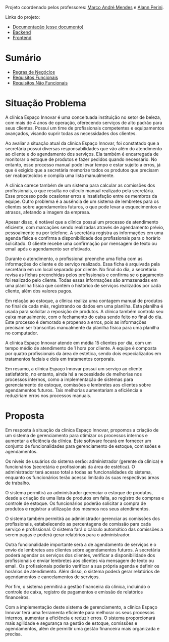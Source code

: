 
Projeto coordenado pelos professores: [Marco André Mendes](github.com/marcoandre) e [Alann Perini](https://github.com/AlannKPerini).

Links do projeto:

-   [Documentação (esse documento)](https://github.com/WedleySilva/espaco-innovar/tree/main/docs)
-   [Backend](https://github.com/WedleySilva/bakend-innovar)
-   [Frontend](https://github.com/WedleySilva/frontend-innovar-react-native)

# Sumário
- [Regras de Negócios](https://github.com/WedleySilva/espaco-innovar/blob/main/docs/business-rules.md)
- [Requisitos Funcionais](https://github.com/WedleySilva/espaco-innovar/blob/main/docs/functional-requirements.md)
- [Requisitos Não Funcionais](https://github.com/WedleySilva/espaco-innovar/blob/main/docs/non-functional-requirements.md)

# Situação Problema

A clínica Espaço Innovar é uma conceituada instituição no setor de beleza, com mais de 4 anos de operação, oferecendo serviços de alto padrão para seus clientes. Possui um time de profissionais competentes e equipamentos avançados, visando suprir todas as necessidades dos clientes.

Ao avaliar a situação atual da clínica Espaço Innovar, foi constatado que a secretária possui diversas responsabilidades que vão além do atendimento ao cliente e do agendamento dos serviços. Ela também é encarregada de monitorar o estoque de produtos e fazer pedidos quando necessário. No entanto, esse processo manual pode levar tempo e estar sujeito a erros, já que é exigido que a secretária memorize todos os produtos que precisam ser reabastecidos e compila uma lista manualmente.

A clínica carece também de um sistema para calcular as comissões dos profissionais, o que resulta no cálculo manual realizado pela secretária. Esse processo pode ocasionar erros e insatisfação entre os membros da equipe. Outro problema é a ausência de um sistema de lembretes para os clientes sobre agendamentos futuros, o que pode levar a esquecimentos e atrasos, afetando a imagem da empresa.

Apesar disso, é notável que a clínica possui um processo de atendimento eficiente, com marcações sendo realizadas através de agendamento prévio, pessoalmente ou por telefone. A secretária registra as informações em uma agenda física e confirma a disponibilidade dos profissionais para o horário solicitado. O cliente recebe uma confirmação por mensagem de texto ou email após o agendamento ser efetivado.

Durante o atendimento, o profissional preenche uma ficha com as informações do cliente e do serviço realizado. Essa ficha é arquivada pela secretária em um local separado por cliente. No final do dia, a secretária revisa as fichas preenchidas pelos profissionais e confirma se o pagamento foi realizado pelo cliente. Todas essas informações são armazenadas em uma planilha física que contém o histórico de serviços realizados por cada cliente, além dos valores pagos.

Em relação ao estoque, a clínica realiza uma contagem manual de produtos no final de cada mês, registrando os dados em uma planilha. Esta planilha é usada para solicitar a reposição de produtos. A clínica também controla seu caixa manualmente, com o fechamento do caixa sendo feito no final do dia. Este processo é demorado e propenso a erros, pois as informações precisam ser transcritas manualmente da planilha física para uma planilha no computador.

A clínica Espaço Innovar atende em média 15 clientes por dia, com um tempo médio de atendimento de 1 hora por cliente. A equipe é composta por quatro profissionais da área de estética, sendo dois especializados em tratamentos faciais e dois em tratamentos corporais.

Em resumo, a clínica Espaço Innovar possui um serviço ao cliente satisfatório, no entanto, ainda há a necessidade de melhorias nos processos internos, como a implementação de sistemas para gerenciamento de estoque, comissões e lembretes aos clientes sobre agendamentos futuros. Tais melhorias aumentariam a eficiência e reduziriam erros nos processos manuais.

# Proposta

Em resposta à situação da clínica Espaço Innovar, propomos a criação de um sistema de gerenciamento para otimizar os processos internos e aumentar a eficiência da clínica. Este software focará em fornecer um conjunto de funcionalidades para gerenciamento de estoque, comissões e agendamentos.

Os níveis de usuários do sistema serão: administrador (gerente da clínica) e funcionários (secretária e profissionais da área de estética). O administrador terá acesso total a todas as funcionalidades do sistema, enquanto os funcionários terão acesso limitado às suas respectivas áreas de trabalho.

O sistema permitirá ao administrador gerenciar o estoque de produtos, desde a criação de uma lista de produtos em falta, ao registro de compras e controle de estoque. Os funcionários poderão solicitar a compra de produtos e registrar a utilização dos mesmos nos seus atendimentos.

O sistema também permitirá ao administrador gerenciar as comissões dos profissionais, estabelecendo as percentagens de comissão para cada serviço e profissional. O sistema fará o cálculo automático das comissões a serem pagas e poderá gerar relatórios para o administrador.

Outra funcionalidade importante será a de agendamento de serviços e o envio de lembretes aos clientes sobre agendamentos futuros. A secretária poderá agendar os serviços dos clientes, verificar a disponibilidade dos profissionais e enviar lembretes aos clientes via mensagem de texto ou email. Os profissionais poderão verificar a sua própria agenda e definir os horários de atendimento. Além disso, o sistema poderá gerar relatórios de agendamentos e cancelamentos de serviços.

Por fim, o sistema permitirá a gestão financeira da clínica, incluindo o controle de caixa, registro de pagamentos e emissão de relatórios financeiros.

Com a implementação deste sistema de gerenciamento, a clínica Espaço Innovar terá uma ferramenta eficiente para melhorar os seus processos internos, aumentar a eficiência e reduzir erros. O sistema proporcionará mais agilidade e segurança na gestão de estoque, comissões e agendamentos, além de permitir uma gestão financeira mais organizada e precisa.
